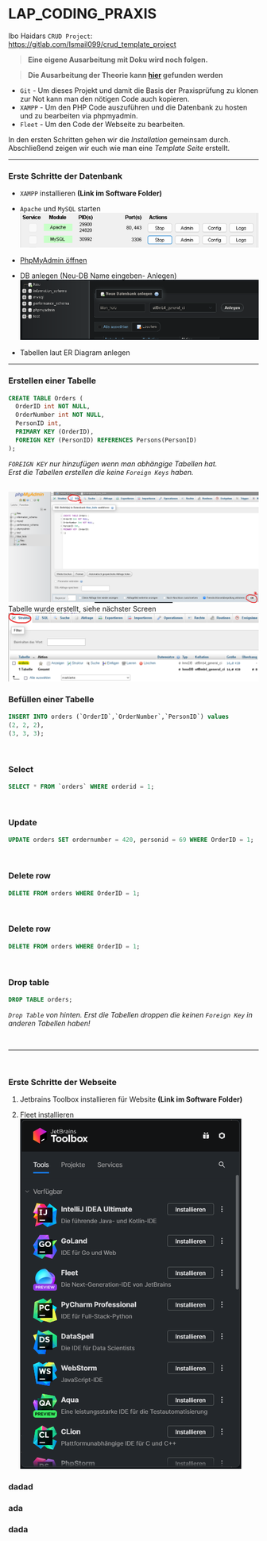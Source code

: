 # LAP_CODING_PRAXIS
Ibo Haidars `CRUD Project`: https://gitlab.com/Ismail099/crud_template_project

> **Eine eigene Ausarbeitung mit Doku wird noch folgen.**


> **Die Ausarbeitung der Theorie kann [hier](https://github.com/LeonDiendorfer/LAP_Coding_Theorie) gefunden werden**

- `Git` - Um dieses Projekt und damit die Basis der Praxisprüfung zu klonen zur Not kann man den nötigen Code auch kopieren.
- `XAMPP` - Um den PHP Code auszuführen und die Datenbank zu hosten und zu bearbeiten via phpmyadmin.
- `Fleet` - Um den Code der Webseite zu bearbeiten.

In den ersten Schritten gehen wir die *Installation* gemeinsam durch.   
Abschließend zeigen wir euch wie man eine *Template Seite* erstellt.

---

### Erste Schritte der Datenbank

- `XAMPP` installieren  **(Link im Software Folder)**
- `Apache` und `MySQL` starten <br> ![XAMPP Start Bild](assets/xampp_start.png)
- [PhpMyAdmin öffnen](http://localhost/phpmyadmin)
- DB anlegen (Neu-DB Name eingeben- Anlegen) <br> ![alt text](assets/db_create.png)

- Tabellen laut ER Diagram anlegen

---

### Erstellen einer Tabelle

```sql
CREATE TABLE Orders (
  OrderID int NOT NULL,
  OrderNumber int NOT NULL,
  PersonID int,
  PRIMARY KEY (OrderID),
  FOREIGN KEY (PersonID) REFERENCES Persons(PersonID)
);
```
*`FOREIGN KEY` nur hinzufügen wenn man abhängige Tabellen hat.* <br>
*Erst die Tabellen erstellen die keine `Foreign Keys` haben.*

<br> ![alt text](assets/phpmyadmin_sql.png)
<br> Tabelle wurde erstellt, siehe nächster Screen
<br> ![alt text](assets/myadmin_erstelle_table.png)
<br>

### Befüllen einer Tabelle

```sql
INSERT INTO orders (`OrderID`,`OrderNumber`,`PersonID`) values
(2, 2, 2),
(3, 3, 3);
```
<br>

### Select

```sql
SELECT * FROM `orders` WHERE orderid = 1; 
```
<br>

### Update

```sql
UPDATE orders SET ordernumber = 420, personid = 69 WHERE OrderID = 1;
```
<br>

### Delete row

```sql
DELETE FROM orders WHERE OrderID = 1;
```
<br>

### Delete row

```sql
DELETE FROM orders WHERE OrderID = 1;
```
<br>

### Drop table

```sql
DROP TABLE orders;
```
*`Drop Table` von hinten. Erst die Tabellen droppen die keinen `Foreign Key` in anderen Tabellen haben!*

<br>

---

<br>

### Erste Schritte der Webseite <br>

1. Jetbrains Toolbox installieren für Website
**(Link im Software Folder)**


2. Fleet installieren <br> ![alt text](assets/toolbox.png)

### dadad

### ada

### dada